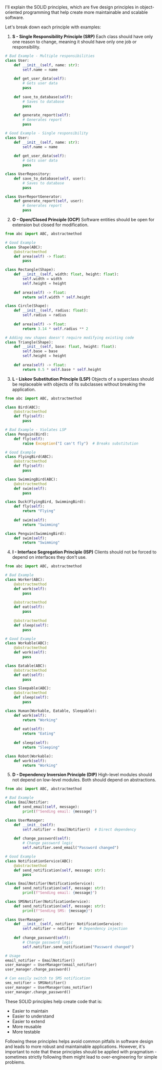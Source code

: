 I'll explain the SOLID principles, which are five design principles in object-oriented programming that help create more maintainable and scalable software.

Let's break down each principle with examples:

1. **S - Single Responsibility Principle (SRP)**
Each class should have only one reason to change, meaning it should have only one job or responsibility.

```python:srp.py
# Bad Example - Multiple responsibilities
class User:
    def __init__(self, name: str):
        self.name = name
    
    def get_user_data(self):
        # Gets user data
        pass
    
    def save_to_database(self):
        # Saves to database
        pass
    
    def generate_report(self):
        # Generates report
        pass

# Good Example - Single responsibility
class User:
    def __init__(self, name: str):
        self.name = name
    
    def get_user_data(self):
        # Gets user data
        pass

class UserRepository:
    def save_to_database(self, user):
        # Saves to database
        pass

class UserReportGenerator:
    def generate_report(self, user):
        # Generates report
        pass
```

2. **O - Open/Closed Principle (OCP)**
Software entities should be open for extension but closed for modification.

```python:ocp.py
from abc import ABC, abstractmethod

# Good Example
class Shape(ABC):
    @abstractmethod
    def area(self) -> float:
        pass

class Rectangle(Shape):
    def __init__(self, width: float, height: float):
        self.width = width
        self.height = height
    
    def area(self) -> float:
        return self.width * self.height

class Circle(Shape):
    def __init__(self, radius: float):
        self.radius = radius
    
    def area(self) -> float:
        return 3.14 * self.radius ** 2

# Adding new shapes doesn't require modifying existing code
class Triangle(Shape):
    def __init__(self, base: float, height: float):
        self.base = base
        self.height = height
    
    def area(self) -> float:
        return 0.5 * self.base * self.height
```

3. **L - Liskov Substitution Principle (LSP)**
Objects of a superclass should be replaceable with objects of its subclasses without breaking the application.

```python:lsp.py
from abc import ABC, abstractmethod

class Bird(ABC):
    @abstractmethod
    def fly(self):
        pass

# Bad Example - Violates LSP
class Penguin(Bird):
    def fly(self):
        raise Exception("I can't fly")  # Breaks substitution

# Good Example
class FlyingBird(ABC):
    @abstractmethod
    def fly(self):
        pass

class SwimmingBird(ABC):
    @abstractmethod
    def swim(self):
        pass

class Duck(FlyingBird, SwimmingBird):
    def fly(self):
        return "Flying"
    
    def swim(self):
        return "Swimming"

class Penguin(SwimmingBird):
    def swim(self):
        return "Swimming"
```

4. **I - Interface Segregation Principle (ISP)**
Clients should not be forced to depend on interfaces they don't use.

```python:isp.py
from abc import ABC, abstractmethod

# Bad Example
class Worker(ABC):
    @abstractmethod
    def work(self):
        pass
    
    @abstractmethod
    def eat(self):
        pass
    
    @abstractmethod
    def sleep(self):
        pass

# Good Example
class Workable(ABC):
    @abstractmethod
    def work(self):
        pass

class Eatable(ABC):
    @abstractmethod
    def eat(self):
        pass

class Sleepable(ABC):
    @abstractmethod
    def sleep(self):
        pass

class Human(Workable, Eatable, Sleepable):
    def work(self):
        return "Working"
    
    def eat(self):
        return "Eating"
    
    def sleep(self):
        return "Sleeping"

class Robot(Workable):
    def work(self):
        return "Working"
```

5. **D - Dependency Inversion Principle (DIP)**
High-level modules should not depend on low-level modules. Both should depend on abstractions.

```python:dip.py
from abc import ABC, abstractmethod

# Bad Example
class EmailNotifier:
    def send_email(self, message):
        print(f"Sending email: {message}")

class UserManager:
    def __init__(self):
        self.notifier = EmailNotifier()  # Direct dependency
    
    def change_password(self):
        # Change password logic
        self.notifier.send_email("Password changed")

# Good Example
class NotificationService(ABC):
    @abstractmethod
    def send_notification(self, message: str):
        pass

class EmailNotifier(NotificationService):
    def send_notification(self, message: str):
        print(f"Sending email: {message}")

class SMSNotifier(NotificationService):
    def send_notification(self, message: str):
        print(f"Sending SMS: {message}")

class UserManager:
    def __init__(self, notifier: NotificationService):
        self.notifier = notifier  # Dependency injection
    
    def change_password(self):
        # Change password logic
        self.notifier.send_notification("Password changed")

# Usage
email_notifier = EmailNotifier()
user_manager = UserManager(email_notifier)
user_manager.change_password()

# Can easily switch to SMS notification
sms_notifier = SMSNotifier()
user_manager = UserManager(sms_notifier)
user_manager.change_password()
```

These SOLID principles help create code that is:
- Easier to maintain
- Easier to understand
- Easier to extend
- More reusable
- More testable

Following these principles helps avoid common pitfalls in software design and leads to more robust and maintainable applications. However, it's important to note that these principles should be applied with pragmatism - sometimes strictly following them might lead to over-engineering for simple problems.
